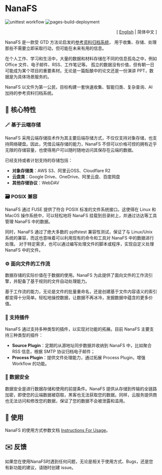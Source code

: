 # NanaFS

![unittest workflow](https://github.com/basenana/nanafs/actions/workflows/unittest.yml/badge.svg)
![pages-build-deployment](https://github.com/basenana/nanafs/actions/workflows/pages/pages-build-deployment/badge.svg)

<p align="right">[ <a href="https://github.com/basenana/nanafs/blob/main/README.md">English</a> | 简体中文 ]</p>

NanaFS 是一款受 GTD 方法论启发的[参考资料归档系统](https://gettingthingsdone.com/wp-content/uploads/2014/10/Filing.pdf)，
用于收集、存储、处理那些不需要立即采取行动，但可能在未来有用的信息。

在个人工作、学习和生活中，大量的数据和材料存储在不同的信息孤岛之中，例如 Office 文件、电子邮件、RSS、工作笔记等。
孤立的数据没有价值，但有朝一日可能成为某个项目的重要素材。无论是一篇酝酿中的论文还是一份演讲 PPT，数据是为具体场景服务的。

NanaFS 以文件为第一公民，目标构建一套快速收集、智能归类、复杂查询、AI 加持的参考资料归档系统。

## 🚩 核心特性

### 🪄 基于云端存储

NanaFS 采用云端存储技术作为其主要后端存储方式，不仅仅支持对象存储，也支持网络硬盘。因此，凭借云端存储的能力，NanaFS
不但可以价格可控的拥有近乎无限的存储容量，也使得用户可以随时随地访问其保存在云端的数据。

已经支持或者计划支持的存储包括：

- **对象存储类**：AWS S3、阿里云OSS、Cloudflare R2
- **云盘类**：Google Drive、OneDrive、阿里云盘、百度网盘
- **其他存储协议**：WebDAV

### 🗃 POSIX 兼容

NanaFS 通过 FUSE 提供了符合 POSIX 标准的文件系统接口。这使得在 Linux 和 MacOS 操作系统中，可以轻松地将 NanaFS
挂载到目录树上，并通过访达等工具管理 NanaFS 中的数据。

同时，NanaFS 通过了绝大多数的 pjdfstest 兼容性测试，保证了与 Linux/Unix 系统的兼容，而这也意味着可以利用现有的命令和工具对
NanaFS 中的数据进行处理。
对于特定需求，也可以通过编写处理文件的脚本或程序，实现自定义处理 NanaFS 中的文件。

### ⚙️ 面向文件的工作流

数据存储的实际价值在于数据的使用。NanaFS 为此提供了面向文件的工作流引擎，并配备了基于规则的文件自动处理能力。

基于工作流的能力，无论是文件的批量重命名，还是创建基于文件内容语义的索引都变得十分简单。轻松地操控数据，让数据不再冰冷，发掘数据中蕴含的更多价值。

### 🔌 支持插件

NanaFS 通过支持多种类型的插件，以实现对功能的拓展。目前 NanaFS 主要支持三种类型的插件：

- **Source Plugin**：定期的从源地址同步数据并收纳到 NanaFS 中，比如聚合 RSS 信息，根据 SMTP 协议归档电子邮件；
- **Process Plugin**：提供文件处理能力，通过拓展 Process Plugin，增强 Workflow 的功能。

### 🔐 数据安全

数据安全是进行数据存储和使用的前提条件。NanaFS
提供从存储到传输的全链路加密，即使您的云端数据被窃取，黑客也无法获取您的数据。同样，云服务提供商也无法访问和修改您的数据，保证了您的数据不会被泄露和滥用。

## 🚀 使用

NanaFS 的使用方式参数文档 [Instructions For Usage](https://github.com/basenana/nanafs/blob/main/docs/usage_zh.md)。

## ✉️ 反馈

如果您在使用NanaFS时遇到任何问题，无论是相关于使用方式、Bugs，还是您有新功能的建议，请随时创建 issue。